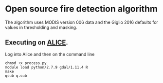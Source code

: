 # Open source fire detection algorithm

The algorithm uses MODIS version 006 data and the Giglio 2016 defaults for values in thresholding and masking.

## Executing on [ALICE](http://www2.le.ac.uk/offices/itservices/ithelp/services/hpc/alice). 

Log into Alice and then on the command line

    chmod +x process.py
    module load python/2.7.9 gdal/1.11.4 R
    make
    qsub q.sub